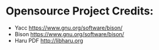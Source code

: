 # Opensource Project Credits:

- Yacc https://www.gnu.org/software/bison/
- Bison https://www.gnu.org/software/bison/
- Haru PDF http://libharu.org
